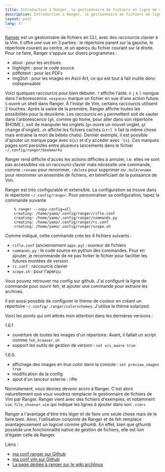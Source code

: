 ```yaml
---
title: Introduction à Ranger, le gestionnaire de fichiers en ligne de commande
description: Introduction à Ranger, le gestionnaire de fichiers en ligne de commande
layout: post
lang: fr
---
```

[Ranger](http://ranger.nongnu.org/) est un gestionnaire de fichiers en CLI, avec des raccourcis
clavier à la Vim. Il offre une vue en 3 parties : le répertoire parent sur la gauche, le répertoire
courant au centre, et un aperçu du fichier courant sur la droite. Pour ce faire, Ranger s'appuie sur
divers programmes :

-   atool : pour les archives.
-   highlight : pour le code source
-   pdftotext : pour les PDFs
-   img2txt : pour les images en Ascii Art, ce qui est tout à fait inutile donc indispensable

Voici quelques raccourcis pour bien débuter. `?` affiche l'aide. `h` `j` `k` `l` navigue dans
l'arborescence. `<espace>` marque un fichier en vue d'une action future. `S` ouvre un shell dans
Ranger. À l'instar de Vim, certains raccourcis utilisent 2 touches. Après la saisie de la première,
Ranger affiche toutes les possibilités pour la deuxième. Les raccourcis en `g` permettent soit de
sauter dans l'arborescence (`gh`, comme go home, pour aller dans son répertoire $HOME ), soit de
manipuler les onglets (`gn` ouvre un nouvel onglet, `gt` change d'onglet). `zh` affiche les fichiers
cachés (`ctrl h` fait la même chose mais entraine la mort de bébés chats). Dernier exemple, il est
possible d'ajouter un marque page avec `m{x}` et d'y accéder avec `'{x}`. Ces marques pages sont
persistés entre plusieurs lancements dans le fichier `~/.config/ranger/bookmarks`

Ranger rend difficile d'accès les actions difficiles à annuler, i.e. elles ne sont pas accessibles
via un raccourci clavier mais nécessite une commande, comme `:rename` pour renommer, `:delete` pour
supprimer ou `:bulkrename` pour renommer un ensemble de fichiers, en bénéficiant de la puissance de
Vim.

Ranger est très configurable et extensible. La configuration se trouve dans le répertoire
`~/.config/ranger`. Pour personnaliser sa configuration, tapez la commande suivante

```
    % ranger --copy-config=all
    creating: /home/yamo/.config/ranger/rifle.conf
    creating: /home/yamo/.config/ranger/commands.py
    creating: /home/yamo/.config/ranger/rc.conf
    creating: /home/yamo/.config/ranger/scope.sh
```

Comme indiqué, cette commande crée les 4 fichiers suivants :

-   `rifle.conf` (anciennement `apps.py`) : ouvreur de fichiers
-   `commands.py` : le code source en python des commandes. Pour en ajouter, je recommande de ne pas
    forker le fichier pour faciliter les futures montées de version.
-   `rc.conf` : raccourcis clavier
-   `scope.sh` : pour l'aperçu

Vous pouvez retrouver ma config sur github. J'ai configuré la ligne de commande pour ouvrir feh, et
ajouter une commande pour extraire les archives.

Il est aussi possible de configurer le thème de couleur en créant un répertoire
`~/.config/.ranger/colorschemes`. J'utilise le thème solarized.

Voici les points qui ont attirés mon attention dans les dernières versions :

1.6.1

-   ouverture de toutes les images d'un répertoire. Avant, il fallait un script comme
    `feh_browser.sh`
-   support les outils de gestion de version : `set vcs_aware true`

1.6.0.

-   affichage des images en *true color* dans la console : `set preview_images true`
-   modification de la config
-   ajout d'un lanceur externe : rifle

Normalement, vous devriez devenir accro à Ranger. C'est alors naturellement que vous voudrez
remplacer le gestionnaire de fichiers de Vim par Ranger. Ranger vient avec des fichiers d'exemples,
et notamment `vim_file_chooser.vim` qui indique les lignes à ajouter dans son `.vimrc`

Ranger a l'avantage d'être très léger et de faire une seule chose mais de le faire bien. Ainsi,
l'utilisation conjointe de Ranger et de feh remplace avantageusement un logiciel comme gthumb. En
effet, bien que gthumb possède une fonctionnalité native de gestion de fichiers, elle est loin
d'égaler celle de Ranger.

Liens :

-   [ma conf ranger sur Github](https://github.com/YannMoisan/dotfiles/tree/master/ranger)
-   [ma conf vim sur Github](https://github.com/YannMoisan/dotfiles/blob/master/.vimrc)
-   [La page dédiée à ranger sur le wiki archlinux](https://wiki.archlinux.org/index.php/ranger)

